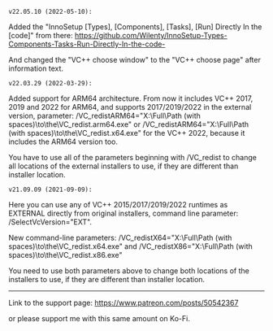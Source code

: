     v22.05.10 (2022-05-10):

Added the "InnoSetup [Types], [Components], [Tasks], [Run] Directly In the [code]" from there: https://github.com/Wilenty/InnoSetup-Types-Components-Tasks-Run-Directly-In-the-code-

And changed the "VC++ choose window" to the "VC++ choose page" after information text.

	v22.03.29 (2022-03-29):

Added support for ARM64 architecture. From now it includes VC++ 2017, 2019 and 2022 for ARM64, and supports 2017/2019/2022 in the external version, parameter:
/VC_redistARM64="X:\Full\Path (with spaces)\to\the\VC_redist.arm64.exe"
or
/VC_redistARM64="X:\Full\Path (with spaces)\to\the\VC_redist.x64.exe"
for the VC++ 2022, because it includes the ARM64 version too.

You have to use all of the parameters beginning with /VC_redist to change all locations of the external installers to use, if they are different than installer location.

	v21.09.09 (2021-09-09):

Here you can use any of VC++ 2015/2017/2019/2022 runtimes as EXTERNAL directly from original installers, command line parameter: /SelectVcVersion="EXT".

New command-line parameters:
/VC_redistX64="X:\Full\Path (with spaces)\to\the\VC_redist.x64.exe"
and
 /VC_redistX86="X:\Full\Path (with spaces)\to\the\VC_redist.x86.exe"

You need to use both parameters above to change both locations of the installers to use, if they are different than installer location.

---

Link to the support page: https://www.patreon.com/posts/50542367

or please support me with this same amount on Ko-Fi.
